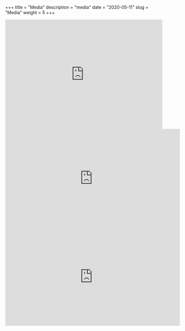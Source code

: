 +++
title = "Media"
description = "media"
date = "2020-05-11"
slug = "Media"
weight = 5
+++

<section>
    <div id="media-content">
        <iframe width="100%" height="350" scrolling="no" frameborder="no" src="https://w.soundcloud.com/player/?url=https%3A//api.soundcloud.com/users/176797067&amp;color=92b558&amp;auto_play=false&amp;hide_related=false&amp;show_comments=false&amp;show_user=true&amp;show_reposts=false&amp;visual=false"></iframe>
        <br>
        <iframe width="560" height="315" src="https://www.youtube.com/embed/U9o4Q6QydyM" frameborder="0" allowfullscreen></iframe>
        <br>
        <iframe width="560" height="315" src="https://www.youtube.com/embed/8O2w17F36A8" frameborder="0" allowfullscreen></iframe>
    </div>

</section>

